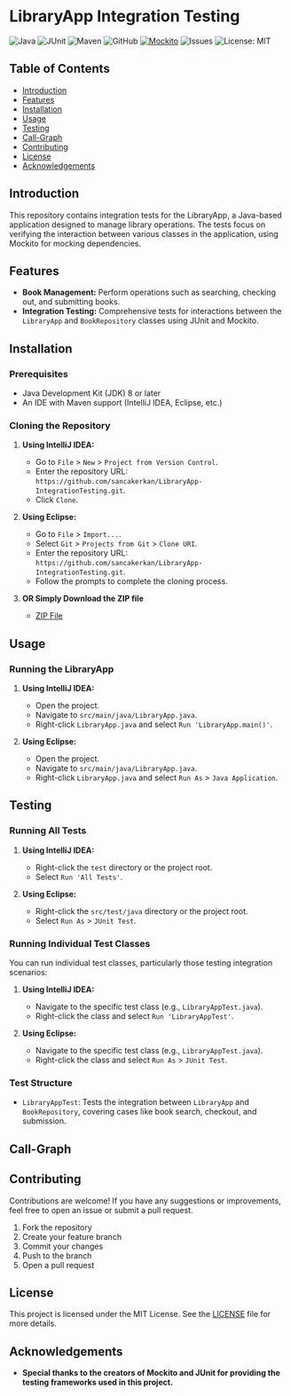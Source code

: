 # LibraryApp Integration Testing
![Java](https://img.shields.io/badge/Java-ED8B00?style=for-the-badge&logo=java&logoColor=white)
![JUnit](https://img.shields.io/badge/JUnit-25A162?style=for-the-badge&logo=junit5&logoColor=white)
![Maven](https://img.shields.io/badge/Maven-C71A36?style=for-the-badge&logo=apache-maven&logoColor=white)
![GitHub](https://img.shields.io/badge/GitHub-100000?style=for-the-badge&logo=github&logoColor=white)
[![Mockito](https://img.shields.io/badge/Mockito-5.12.0-brightgreen)](https://github.com/mockito/mockito)
![Issues](https://img.shields.io/github/issues/sancakerkan/LibraryApp-IntegrationTesting)
![License: MIT](https://img.shields.io/badge/License-MIT-blue.svg)

## Table of Contents

- [Introduction](#introduction)
- [Features](#features)
- [Installation](#installation)
- [Usage](#usage)
- [Testing](#testing)
- [Call-Graph](#call-graph)
- [Contributing](#contributing)
- [License](#license)
- [Acknowledgements](#acknowledgements)

## Introduction

This repository contains integration tests for the LibraryApp, a Java-based application designed to manage library operations. The tests focus on verifying the interaction between various classes in the application, using Mockito for mocking dependencies.

## Features

- **Book Management:** Perform operations such as searching, checking out, and submitting books.
- **Integration Testing:** Comprehensive tests for interactions between the `LibraryApp` and `BookRepository` classes using JUnit and Mockito.

## Installation

### Prerequisites

- Java Development Kit (JDK) 8 or later
- An IDE with Maven support (IntelliJ IDEA, Eclipse, etc.)

### Cloning the Repository

1. **Using IntelliJ IDEA:** 
    - Go to `File` > `New` > `Project from Version Control`.
    - Enter the repository URL: `https://github.com/sancakerkan/LibraryApp-IntegrationTesting.git`.
    - Click `Clone`.

2. **Using Eclipse:**
    - Go to `File` > `Import...`.
    - Select `Git` > `Projects from Git` > `Clone URI`.
    - Enter the repository URL: `https://github.com/sancakerkan/LibraryApp-IntegrationTesting.git`.
    - Follow the prompts to complete the cloning process.
  
3. **OR Simply Download the ZIP file**
    - [ZIP File](https://github.com/sancakerkan/LibraryApp-IntegrationTesting/archive/refs/heads/main.zip)

## Usage

### Running the LibraryApp

1. **Using IntelliJ IDEA:**
    - Open the project.
    - Navigate to `src/main/java/LibraryApp.java`.
    - Right-click `LibraryApp.java` and select `Run 'LibraryApp.main()'`.

2. **Using Eclipse:**
    - Open the project.
    - Navigate to `src/main/java/LibraryApp.java`.
    - Right-click `LibraryApp.java` and select `Run As` > `Java Application`.

## Testing

### Running All Tests

1. **Using IntelliJ IDEA:**
    - Right-click the `test` directory or the project root.
    - Select `Run 'All Tests'`.

2. **Using Eclipse:**
    - Right-click the `src/test/java` directory or the project root.
    - Select `Run As` > `JUnit Test`.

### Running Individual Test Classes

You can run individual test classes, particularly those testing integration scenarios:

1. **Using IntelliJ IDEA:**
    - Navigate to the specific test class (e.g., `LibraryAppTest.java`).
    - Right-click the class and select `Run 'LibraryAppTest'`.

2. **Using Eclipse:**
    - Navigate to the specific test class (e.g., `LibraryAppTest.java`).
    - Right-click the class and select `Run As` > `JUnit Test`.

 ### Test Structure
- `LibraryAppTest`: Tests the integration between `LibraryApp` and `BookRepository`, covering cases like book search, checkout, and submission.

## Call-Graph

## Contributing

Contributions are welcome! If you have any suggestions or improvements, feel free to open an issue or submit a pull request.

1. Fork the repository
2. Create your feature branch 
3. Commit your changes 
4. Push to the branch 
5. Open a pull request

## License

This project is licensed under the MIT License. See the [LICENSE](LICENSE) file for more details.

## Acknowledgements
- **Special thanks to the creators of Mockito and JUnit for providing the testing frameworks used in this project.**
